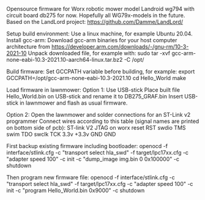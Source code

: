 Opensource firmware for Worx robotic mower model Landroid wg794 with circuit board db275 for now. Hopefully all WG79x-models in the future.
Based on the LandLord project: https://github.com/Damme/LandLord/

Setup build environment:
Use a linux machine, for example Ubuntu 20.04.
Install gcc-arm:
Download gcc-arm binaries for your host computer architecture from https://developer.arm.com/downloads/-/gnu-rm/10-3-2021-10
Unpack downloaded file, for example with:
sudo tar -xvf gcc-arm-none-eabi-10.3-2021.10-aarch64-linux.tar.bz2 -C /opt/

Build firmware:
Set GCCPATH variable before building, for example:
export GCCPATH=/opt/gcc-arm-none-eabi-10.3-2021.10
cd Hello_World
make

Load firmware in lawnmower:
Option 1: Use USB-stick
Place built file Hello_World.bin on USB-stick and rename it to DB275_GRAF.bin
Insert USB-stick in lawnmower and flash as usual firmware.

Option 2: Open the lawnmower and solder connections for an ST-Link v2 programmer
Connect wires according to this table (signal names are printed on bottom side of pcb):
ST-link V2	JTAG on worx
reset       RST
swdio       TMS
swim        TDO
swclk       TCK
3.3v        +3.3v
GND         GND

First backup existing firmware including bootloader:
openocd -f interface/stlink.cfg -c "transport select hla_swd"  -f target/lpc17xx.cfg -c "adapter speed 100" -c init -c "dump_image img.bin 0 0x100000" -c shutdown

Then program new firmware file:
openocd -f interface/stlink.cfg -c "transport select hla_swd"  -f target/lpc17xx.cfg -c "adapter speed 100" -c init -c "program Hello_World.bin 0x9000" -c shutdown
